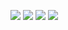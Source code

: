 ![](https://raw.githubusercontent.com/matteociccaglione/github-stats/master/generated/overview.svg#gh-dark-mode-only)
![](https://raw.githubusercontent.com/matteociccaglione/github-stats/master/generated/overview.svg#gh-light-mode-only)
![](https://raw.githubusercontent.com/matteociccaglione/github-stats/master/generated/languages.svg#gh-dark-mode-only)
![](https://raw.githubusercontent.com/matteociccaglione/github-stats/master/generated/languages.svg#gh-light-mode-only)



